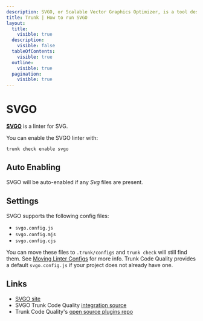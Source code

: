 ```yaml
---
description: SVGO, or Scalable Vector Graphics Optimizer, is a tool designed to optimize SVG files, making them smaller and more efficient without compromising on quality.
title: Trunk | How to run SVGO
layout:
  title:
    visible: true
  description:
    visible: false
  tableOfContents:
    visible: true
  outline:
    visible: true
  pagination:
    visible: true
---
```


# SVGO

[**SVGO**](https://github.com/svg/svgo) is a linter for SVG.

You can enable the SVGO linter with:

```shell
trunk check enable svgo
```

## Auto Enabling

SVGO will be auto-enabled if any *Svg* files are present.

## Settings

SVGO supports the following config files:
* `svgo.config.js`
* `svgo.config.mjs`
* `svgo.config.cjs`

You can move these files to `.trunk/configs` and `trunk check` will still find them. See [Moving Linter Configs](..#moving-linter-configs) for more info.
Trunk Code Quality provides a default `svgo.config.js` if your project does not already have one.



## Links

- [SVGO site](https://github.com/svg/svgo)
- SVGO Trunk Code Quality [integration source](https://github.com/trunk-io/plugins/tree/main/linters/svgo)
- Trunk Code Quality's [open source plugins repo](https://github.com/trunk-io/plugins/tree/main)
